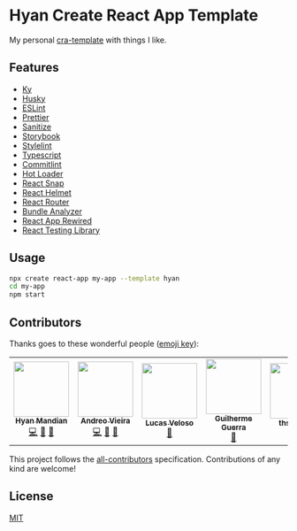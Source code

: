 # Hyan Create React App Template

My personal [cra-template](https://create-react-app.dev/docs/custom-templates/) with things I like.

## Features

- [Ky](https://github.com/sindresorhus/ky-universal)
- [Husky](https://github.com/typicode/husky)
- [ESLint](https://github.com/eslint/eslint)
- [Prettier](https://github.com/prettier/prettier)
- [Sanitize](https://github.com/csstools/sanitize.css)
- [Storybook](https://github.com/storybookjs/storybook)
- [Stylelint](https://github.com/stylelint/stylelint)
- [Typescript](https://github.com/microsoft/TypeScript)
- [Commitlint](https://github.com/conventional-changelog/commitlint)
- [Hot Loader](https://github.com/hot-loader/react-dom)
- [React Snap](https://github.com/stereobooster/react-snap)
- [React Helmet](https://github.com/nfl/react-helmet)
- [React Router](https://github.com/ReactTraining/react-router)
- [Bundle Analyzer](https://github.com/webpack-contrib/webpack-bundle-analyzer)
- [React App Rewired](https://github.com/timarney/react-app-rewired)
- [React Testing Library](https://github.com/kentcdodds/react-testing-library)

## Usage

```sh
npx create react-app my-app --template hyan
cd my-app
npm start
```

## Contributors

Thanks goes to these wonderful people ([emoji key](https://github.com/kentcdodds/all-contributors#emoji-key)):

<!-- ALL-CONTRIBUTORS-LIST:START - Do not remove or modify this section -->
<!-- prettier-ignore-start -->
<!-- markdownlint-disable -->
<table>
  <tr>
    <td align="center"><a href="https://github.com/hyanmandian"><img src="https://avatars2.githubusercontent.com/u/5044101?v=3" width="100px;" alt=""/><br /><sub><b>Hyan Mandian</b></sub></a><br /><a href="https://github.com/hyanmandian/react-etalpreliob/commits?author=hyanmandian" title="Code">💻</a> <a href="https://github.com/hyanmandian/react-etalpreliob/commits?author=hyanmandian" title="Documentation">📖</a> <a href="#ideas-hyanmandian" title="Ideas, Planning, & Feedback">🤔</a></td>
    <td align="center"><a href="https://github.com/andreoav"><img src="https://avatars2.githubusercontent.com/u/508827?v=3" width="100px;" alt=""/><br /><sub><b>Andreo Vieira</b></sub></a><br /><a href="https://github.com/hyanmandian/react-etalpreliob/commits?author=andreoav" title="Code">💻</a> <a href="https://github.com/hyanmandian/react-etalpreliob/commits?author=andreoav" title="Documentation">📖</a> <a href="#ideas-andreoav" title="Ideas, Planning, & Feedback">🤔</a></td>
    <td align="center"><a href="https://github.com/lucassveloso"><img src="https://avatars2.githubusercontent.com/u/4587602?v=3" width="100px;" alt=""/><br /><sub><b>Lucas Veloso</b></sub></a><br /><a href="#ideas-lucassveloso" title="Ideas, Planning, & Feedback">🤔</a></td>
    <td align="center"><a href="https://github.com/guilhermecomum"><img src="https://avatars3.githubusercontent.com/u/1606048?s=460&v=4" width="100px;" alt=""/><br /><sub><b>Guilherme Guerra</b></sub></a><br /><a href="#ideas-guilhermecomum" title="Ideas, Planning, & Feedback">🤔</a></td>
    <td align="center"><a href="https://github.com/thsoliveira"><img src="https://avatars0.githubusercontent.com/u/40253255?v=4" width="100px;" alt=""/><br /><sub><b>thsoliveira</b></sub></a><br /><a href="https://github.com/hyanmandian/react-etalpreliob/pulls?q=is%3Apr+reviewed-by%3Athsoliveira" title="Reviewed Pull Requests">👀</a></td>
  </tr>
</table>

<!-- markdownlint-enable -->
<!-- prettier-ignore-end -->
<!-- ALL-CONTRIBUTORS-LIST:END -->

This project follows the [all-contributors](https://allcontributors.org) specification.
Contributions of any kind are welcome!

## License

[MIT](LICENSE)
